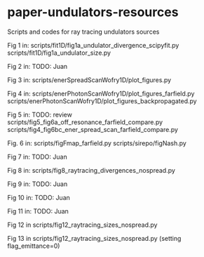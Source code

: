 # paper-undulators-resources
Scripts and codes for ray tracing undulators sources

Fig 1 in:
scripts/fit1D/fig1a_undulator_divergence_scipyfit.py
scripts/fit1D/fig1a_undulator_size.py

Fig 2 in: 
TODO: Juan

Fig 3 in: 
scripts/enerSpreadScanWofry1D/plot_figures.py

Fig 4 in:
scripts/enerPhotonScanWofry1D/plot_figures_farfield.py
scripts/enerPhotonScanWofry1D/plot_figures_backpropagated.py

Fig 5 in:
TODO: review
scripts/fig5_fig6a_off_resonance_farfield_compare.py
scripts/fig4_fig6bc_ener_spread_scan_farfield_compare.py

Fig. 6 in:
scripts/figFmap_farfield.py
scripts/sirepo/figNash.py

Fig 7 in: 
TODO: Juan

Fig 8 in: 
scripts/fig8_raytracing_divergences_nospread.py

Fig 9 in:
TODO: Juan

Fig 10 in:
TODO: Juan

Fig 11 in:
TODO: Juan

Fig 12 in
scripts/fig12_raytracing_sizes_nospread.py

Fig 13 in
scripts/fig12_raytracing_sizes_nospread.py (setting flag_emittance=0)




